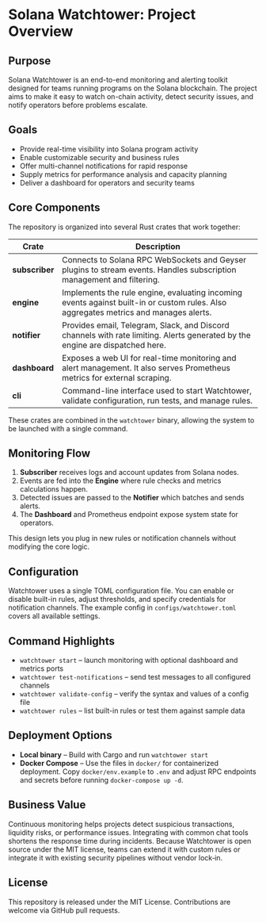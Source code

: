# Solana Watchtower: Project Overview

## Purpose
Solana Watchtower is an end-to-end monitoring and alerting toolkit designed for teams running programs on the Solana blockchain. The project aims to make it easy to watch on-chain activity, detect security issues, and notify operators before problems escalate.

## Goals
- Provide real-time visibility into Solana program activity
- Enable customizable security and business rules
- Offer multi-channel notifications for rapid response
- Supply metrics for performance analysis and capacity planning
- Deliver a dashboard for operators and security teams

## Core Components
The repository is organized into several Rust crates that work together:

| Crate | Description |
|-------|-------------|
| **subscriber** | Connects to Solana RPC WebSockets and Geyser plugins to stream events. Handles subscription management and filtering. |
| **engine** | Implements the rule engine, evaluating incoming events against built-in or custom rules. Also aggregates metrics and manages alerts. |
| **notifier** | Provides email, Telegram, Slack, and Discord channels with rate limiting. Alerts generated by the engine are dispatched here. |
| **dashboard** | Exposes a web UI for real-time monitoring and alert management. It also serves Prometheus metrics for external scraping. |
| **cli** | Command-line interface used to start Watchtower, validate configuration, run tests, and manage rules. |

These crates are combined in the `watchtower` binary, allowing the system to be launched with a single command.

## Monitoring Flow
1. **Subscriber** receives logs and account updates from Solana nodes.
2. Events are fed into the **Engine** where rule checks and metrics calculations happen.
3. Detected issues are passed to the **Notifier** which batches and sends alerts.
4. The **Dashboard** and Prometheus endpoint expose system state for operators.

This design lets you plug in new rules or notification channels without modifying the core logic.

## Configuration
Watchtower uses a single TOML configuration file. You can enable or disable built-in rules, adjust thresholds, and specify credentials for notification channels. The example config in `configs/watchtower.toml` covers all available settings.

## Command Highlights
- `watchtower start` – launch monitoring with optional dashboard and metrics ports
- `watchtower test-notifications` – send test messages to all configured channels
- `watchtower validate-config` – verify the syntax and values of a config file
- `watchtower rules` – list built-in rules or test them against sample data

## Deployment Options
- **Local binary** – Build with Cargo and run `watchtower start`
- **Docker Compose** – Use the files in `docker/` for containerized deployment. Copy `docker/env.example` to `.env` and adjust RPC endpoints and secrets before running `docker-compose up -d`.

## Business Value
Continuous monitoring helps projects detect suspicious transactions, liquidity risks, or performance issues. Integrating with common chat tools shortens the response time during incidents. Because Watchtower is open source under the MIT license, teams can extend it with custom rules or integrate it with existing security pipelines without vendor lock‑in.

## License
This repository is released under the MIT License. Contributions are welcome via GitHub pull requests.
